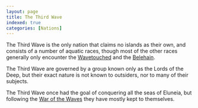 ```yaml
---
layout: page
title: The Third Wave
indexed: true
categories: [Nations]
---
```

The Third Wave is the only nation that claims no islands as their own, and consists of a number of aquatic races, though
most of the other races generally only encounter the [Wavetouched](/races/wavetouched) and the [Belehain](/races/belehain).

The Third Wave are governed by a group known only as the Lords of the Deep, but their exact nature is not known to outsiders,
nor to many of their subjects.

The Third Wave once had the goal of conquering all the seas of Eluneia, but following the [War of the Waves](/history/war_of_the_waves)
they have mostly kept to themselves.